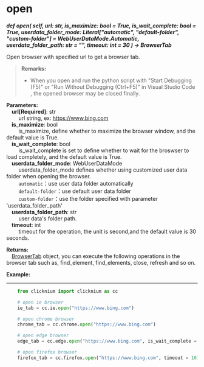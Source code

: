 # open

***def open(
        self,
        url: str,
        is_maximize: bool = True,
        is_wait_complete: bool = True,
        userdata_folder_mode: Literal["automatic", "default-folder", "custom-folder"] = WebUserDataMode.Automatic,
        userdata_folder_path: str = "",
        timeout: int = 30
    ) -> BrowserTab***  

Open browser with specified url to get a browser tab.

>**Remarks:**  
>- When you open and run the python script with "Start Debugging (F5)" or "Run Without Debugging (Ctrl+F5)" in Visual Studio Code , the opened browser may be closed finally.

**Parameters:**  
    &emsp;**url[Required]**: str   
        &emsp;&emsp; url string, ex: <https://www.bing.com>  
    &emsp;**is_maximize**: bool  
        &emsp;&emsp; is_maximize, define whether to maximize the browser window, and the default value is True.  
    &emsp;**is_wait_complete**: bool  
        &emsp;&emsp; is_wait_complete is set to define whether to wait for the broswser to load completely, and the default value is True.  
    &emsp;**userdata_folder_mode**: WebUserDataMode  
        &emsp;&emsp; userdata_folder_mode defines whether using customized user data folder when opening the browser.  
        &emsp;&emsp; `automatic`：use user data folder automatically  
        &emsp;&emsp; `default-folder`：use default user data folder  
        &emsp;&emsp; `custom-folder`：use the folder specified with parameter 'userdata_folder_path'  
    &emsp;**userdata_folder_path**: str  
        &emsp;&emsp; user data's folder path.  
    &emsp;**timeout**: int  
        &emsp;&emsp; timeout for the operation, the unit is second,and the default value is 30 seconds. 

**Returns:**  
    &emsp;[BrowserTab](./doc/api/python/webdriver/browser/browser_tab.md) object, you can execute the following operations in the browser tab such as, find_element, find_elements, close, refresh and so on.

**Example:**
***
```python
    from clicknium import clicknium as cc

    # open ie browser
    ie_tab = cc.ie.open("https://www.bing.com")

    # open chrome browser
    chrome_tab = cc.chrome.open("https://www.bing.com")

    # open edge browser
    edge_tab = cc.edge.open("https://www.bing.com", is_wait_complete = True)

    # open firefox browser
    firefox_tab = cc.firefox.open("https://www.bing.com", timeout = 10)
```